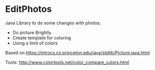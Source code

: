 # EditPhotos
Java Library to do some changes with photos:
- Do picture Brightly
- Create template for coloring 
- Using a limit of colors

Based on https://introcs.cs.princeton.edu/java/stdlib/Picture.java.html

Tools:
http://www.colortools.net/color_compare_colors.html
